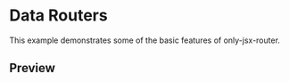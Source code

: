# Data Routers

This example demonstrates some of the basic features of only-jsx-router.

## Preview


